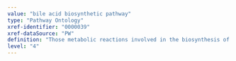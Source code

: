 ```yaml
---
value: "bile acid biosynthetic pathway"
type: "Pathway Ontology"
xref-identifier: "0000039"
xref-dataSource: "PW"
definition: "Those metabolic reactions involved in the biosynthesis of bile acid - any of the steroid carboxylic acids derived from cholesterol. Cholic and chenodeoxycholic acids are the primary bile acids and are formed in the liver. Secondary bile acids - deoxycholic and lithocholic - are formed from the primary bile acids through the action of intestinal bacteria. Bile acid also acts as a signal molecule via several nuclear receptors."
level: "4"
---
```

